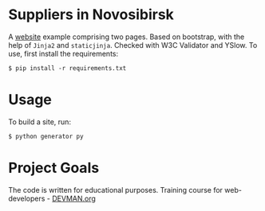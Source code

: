 # Suppliers in Novosibirsk

A [website](https://bulbule.github.io/22_proto_markup/site/index.html) example comprising two pages. Based on bootstrap, with the help of `Jinja2` and `staticjinja`. Checked with W3C Validator and YSlow.
To use, first install the requirements:
```#!bash
$ pip install -r requirements.txt
```
# Usage 
To build a site, run:
```#!bash
$ python generator py
```

# Project Goals

The code is written for educational purposes. Training course for web-developers - [DEVMAN.org](https://devman.org)
